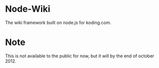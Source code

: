 Node-Wiki
=========

The wiki framework built on node.js for koding.com.

# Note
This is not available to the public for now, but it will by the end of october 2012.